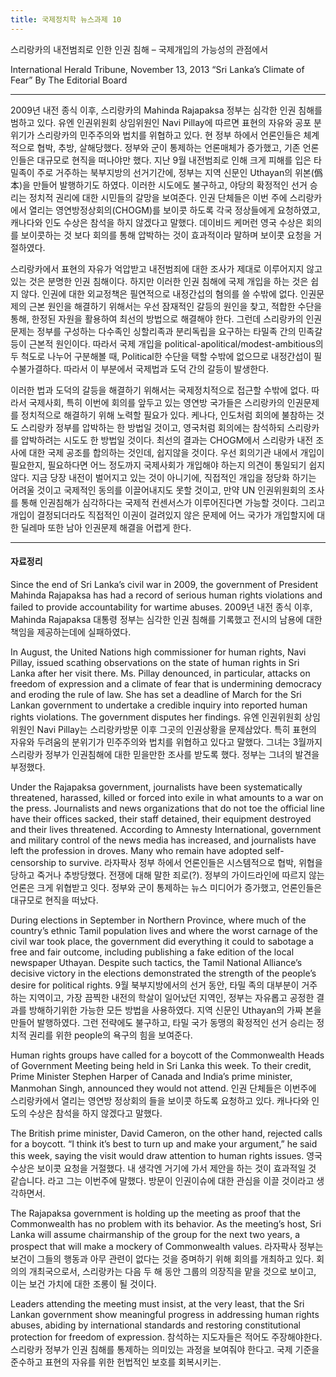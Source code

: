 ```yaml
---
title: 국제정치학 뉴스과제 10
---
```


스리랑카의 내전범죄로 인한 인권 침해 – 국제개입의 가능성의 관점에서

International Herald Tribune, November 13, 2013
“Sri Lanka’s Climate of Fear” By The Editorial Board

---

2009년 내전 종식 이후, 스리랑카의 Mahinda Rajapaksa 정부는 심각한 인권 침해를 범하고 있다. 유엔 인권위원회 상임위원인 Navi Pillay에 따르면 표현의 자유와 공포 분위기가 스리랑카의 민주주의와 법치를 위협하고 있다. 현 정부 하에서 언론인들은 체계적으로 협박, 추방, 살해당했다. 정부와 군이 통제하는 언론매체가 증가했고, 기존 언론인들은 대규모로 현직을 떠나야만 했다. 지난 9월 내전범죄로 인해 크게 피해를 입은 타밀족이 주로 거주하는 북부지방의 선거기간에, 정부는 지역 신문인 Uthayan의 위본(僞本)을 만들어 발행하기도 하였다. 이러한 시도에도 불구하고, 야당의 확정적인 선거 승리는 정치적 권리에 대한 시민들의 갈망을 보여준다. 인권 단체들은 이번 주에 스리랑카에서 열리는 영연방정상회의(CHOGM)를 보이콧 하도록 각국 정상들에게 요청하였고, 캐나다와 인도 수상은 참석을 하지 않겠다고 말했다. 데이비드 케머런 영국 수상은 회의를 보이콧하는 것 보다 회의를 통해 압박하는 것이 효과적이라 말하며 보이콧 요청을 거절하였다.

스리랑카에서 표현의 자유가 억압받고 내전범죄에 대한 조사가 제대로 이루어지지 않고 있는 것은 분명한 인권 침해이다. 하지만 이러한 인권 침해에 국제 개입을 하는 것은 쉽지 않다. 인권에 대한 외교정책은 필연적으로 내정간섭의 혐의를 쓸 수밖에 없다. 인권문제의 근본 원인을 해결하기 위해서는 우선 잠재적인 갈등의 원인을 찾고, 적합한 수단을 통해, 한정된 자원을 활용하여 최선의 방법으로 해결해야 한다. 그런데 스리랑카의 인권문제는 정부를 구성하는 다수족인 싱할리족과 분리독립을 요구하는 타밀족 간의 민족갈등이 근본적 원인이다. 따라서 국제 개입을 political-apolitical/modest-ambitious의 두 척도로 나누어 구분해볼 때, Political한 수단을 택할 수밖에 없으므로 내정간섭이 필수불가결하다. 따라서 이 부분에서 국제법과 도덕 간의 갈등이 발생한다.

이러한 법과 도덕의 갈등을 해결하기 위해서는 국제정치적으로 접근할 수밖에 없다. 따라서 국제사회, 특히 이번에 회의를 앞두고 있는 영연방 국가들은 스리랑카의 인권문제를 정치적으로 해결하기 위해 노력할 필요가 있다. 케나다, 인도처럼 회의에 불참하는 것도 스리랑카 정부를 압박하는 한 방법일 것이고, 영국처럼 회의에는 참석하되 스리랑카를 압박하려는 시도도 한 방법일 것이다. 최선의 결과는 CHOGM에서 스리랑카 내전 조사에 대한 국제 공조를 합의하는 것인데, 쉽지않을 것이다. 우선 회의기관 내에서 개입이 필요한지, 필요하다면 어느 정도까지 국제사회가 개입해야 하는지 의견이 통일되기 쉽지 않다. 지금 당장 내전이 벌어지고 있는 것이 아니기에, 직접적인 개입을 정당화 하기는 어려울 것이고 국제적인 동의를 이끌어내지도 못할 것이고, 만약 UN 인권위원회의 조사를 통해 인권침해가 심각하다는 국제적 컨센서스가 이루어진다면 가능할 것이다. 그리고 개입이 결정되더라도 직접적인 이권이 걸려있지 않은 문제에 어느 국가가 개입할지에 대한 딜레마 또한 남아 인권문제 해결을 어렵게 한다.

---

#### 자료정리

Since the end of Sri Lanka’s civil war in 2009, the government of President Mahinda Rajapaksa has had a record of serious human rights violations and failed to provide accountability for wartime abuses.
2009년 내전 종식 이후, Mahinda Rajapaksa 대통령 정부는 심각한 인권 침해를 기록했고 전시의 남용에 대한 책임을 제공하는데에 실패하였다.

In August, the United Nations high commissioner for human rights, Navi Pillay, issued scathing observations on the state of human rights in Sri Lanka after her visit there. Ms. Pillay denounced, in particular, attacks on freedom of expression and a climate of fear that is undermining democracy and eroding the rule of law. She has set a deadline of March for the Sri Lankan government to undertake a credible inquiry into reported human rights violations. The government disputes her findings.
유엔 인권위원회 상임위원인 Navi Pillay는 스리랑카방문 이후 그곳의 인권상황을 문제삼았다. 특히 표현의 자유와 두려움의 분위기가 민주주의와 법치를 위협하고 있다고 말했다. 그녀는 3월까지 스리랑카 정부가 인권침해에 대한 믿을만한 조사를 받도록 했다. 정부는 그녀의 발견을 부정했다.

Under the Rajapaksa government, journalists have been systematically threatened, harassed, killed or forced into exile in what amounts to a war on the press. Journalists and news organizations that do not toe the official line have their offices sacked, their staff detained, their equipment destroyed and their lives threatened. According to Amnesty International, government and military control of the news media has increased, and journalists have left the profession in droves. Many who remain have adopted self-censorship to survive.
라자팍사 정부 하에서 언론인들은 시스템적으로 협박, 위협을 당하고 죽거나 추방당했다. 전쟁에 대해 말한 죄로(?). 정부의 가이드라인에 따르지 않는 언론은 크게 위협받고 잇다. 정부와 군이 통제하는 뉴스 미디어가 증가했고, 언론인들은 대규모로 현직을 떠났다.

During elections in September in Northern Province, where much of the country’s ethnic Tamil population lives and where the worst carnage of the civil war took place, the government did everything it could to sabotage a free and fair outcome, including publishing a fake edition of the local newspaper Uthayan. Despite such tactics, the Tamil National Alliance’s decisive victory in the elections demonstrated the strength of the people’s desire for political rights.
9월 북부지방에서의 선거 동안, 타밀 족의 대부분이 거주하는 지역이고, 가장 끔찍한 내전의 학살이 일어났던 지역인, 정부는 자유롭고 공정한 결과를 방해하기위한 가능한 모든 방법을 사용하였다. 지역 신문인 Uthayan의 가짜 본을 만들어 발행하였다. 그런 전략에도 불구하고, 타밀 국가 동맹의 확정적인 선거 승리는 정치적 권리를 위한 people의 욕구의 힘을 보여준다.

Human rights groups have called for a boycott of the Commonwealth Heads of Government Meeting being held in Sri Lanka this week. To their credit, Prime Minister Stephen Harper of Canada and India’s prime minister, Manmohan Singh, announced they would not attend.
인권 단체들은 이번주에 스리랑카에서 열리는 영연방 정상회의 들을 보이콧 하도록 요청하고 있다. 캐나다와 인도의 수상은 참석을 하지 않겠다고 말했다.

The British prime minister, David Cameron, on the other hand, rejected calls for a boycott. “I think it’s best to turn up and make your argument,” he said this week, saying the visit would draw attention to human rights issues.
영국 수상은 보이콧 요청을 거절했다. 내 생각엔 거기에 가서 제안을 하는 것이 효과적일 것 같습니다. 라고 그는 이번주에 말했다. 방문이 인권이슈에 대한 관심을 이끌 것이라고 생각하면서.

The Rajapaksa government is holding up the meeting as proof that the Commonwealth has no problem with its behavior. As the meeting’s host, Sri Lanka will assume chairmanship of the group for the next two years, a prospect that will make a mockery of Commonwealth values.
라자팍사 정부는 보건이 그들의 행동과 아무 관련이 없다는 것을 증며하기 위해 회의를 개최하고 있다. 회의의 개최국으로서, 스리랑카는 다음 두 해 동안 그룹의 의장직을 맡을 것으로 보이고, 이는 보건 가치에 대한 조롱이 될 것이다.

Leaders attending the meeting must insist, at the very least, that the Sri Lankan government show meaningful progress in addressing human rights abuses, abiding by international standards and restoring constitutional protection for freedom of expression.
참석하는 지도자들은 적어도 주장해야한다. 스리랑카 정부가 인권 침해를 통제하는 의미있는 과정을 보여줘야 한다고. 국제 기준을 준수하고 표현의 자유를 위한 헌법적인 보호를 회복시키는.
